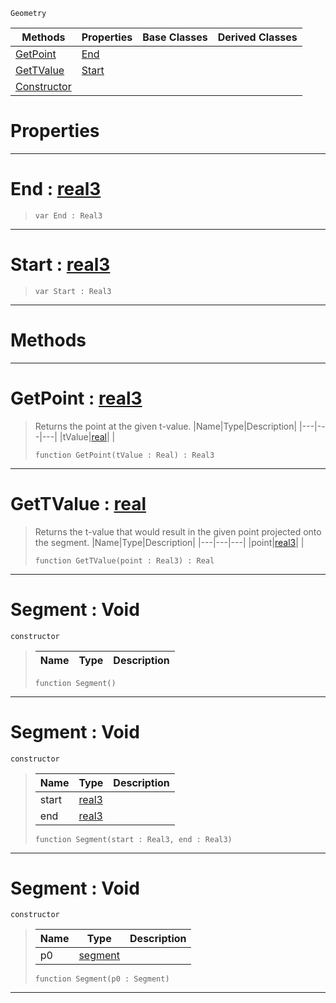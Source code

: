  `Geometry`

|Methods|Properties|Base Classes|Derived Classes|
|---|---|---|---|
|[ GetPoint](https://github.com/PlasmaEngine/PlasmaDocs/tree/master/docs/C%2B%2B/code_reference/class_reference/segment.markdown#getpoint-plasma-engine-doc)|[ End](https://github.com/PlasmaEngine/PlasmaDocs/tree/master/docs/C%2B%2B/code_reference/class_reference/segment.markdown#end-plasma-engine-document)| | |
|[ GetTValue](https://github.com/PlasmaEngine/PlasmaDocs/tree/master/docs/C%2B%2B/code_reference/class_reference/segment.markdown#gettvalue-plasma-engine-do)|[ Start](https://github.com/PlasmaEngine/PlasmaDocs/tree/master/docs/C%2B%2B/code_reference/class_reference/segment.markdown#start-plasma-engine-docume)| | |
|[ Constructor](https://github.com/PlasmaEngine/PlasmaDocs/tree/master/docs/C%2B%2B/code_reference/class_reference/segment.markdown#segment-void)| | | |


 #  Properties


---  
 #  End : [real3](https://github.com/PlasmaEngine/PlasmaDocs/tree/master/docs/C%2B%2B/code_reference/lightning_base_types/real3.markdown)

> 
> ``` lang=cpp, name=Lightning
> var End : Real3


---  
 #  Start : [real3](https://github.com/PlasmaEngine/PlasmaDocs/tree/master/docs/C%2B%2B/code_reference/lightning_base_types/real3.markdown)

> 
> ``` lang=cpp, name=Lightning
> var Start : Real3


---  
 #  Methods


---  
 #  GetPoint : [real3](https://github.com/PlasmaEngine/PlasmaDocs/tree/master/docs/C%2B%2B/code_reference/lightning_base_types/real3.markdown)

> Returns the point at the given t-value.
> |Name|Type|Description|
> |---|---|---|
> |tValue|[real](https://github.com/PlasmaEngine/PlasmaDocs/tree/master/docs/C%2B%2B/code_reference/lightning_base_types/real.markdown)| |
> ``` lang=cpp, name=Lightning
> function GetPoint(tValue : Real) : Real3
> ``` 


---  
 #  GetTValue : [real](https://github.com/PlasmaEngine/PlasmaDocs/tree/master/docs/C%2B%2B/code_reference/lightning_base_types/real.markdown)

> Returns the t-value that would result in the given point projected onto the segment.
> |Name|Type|Description|
> |---|---|---|
> |point|[real3](https://github.com/PlasmaEngine/PlasmaDocs/tree/master/docs/C%2B%2B/code_reference/lightning_base_types/real3.markdown)| |
> ``` lang=cpp, name=Lightning
> function GetTValue(point : Real3) : Real
> ``` 


---  
 #  Segment : Void

 `constructor`

> 
> |Name|Type|Description|
> |---|---|---|
> ``` lang=cpp, name=Lightning
> function Segment()
> ``` 


---  
 #  Segment : Void

 `constructor`

> 
> |Name|Type|Description|
> |---|---|---|
> |start|[real3](https://github.com/PlasmaEngine/PlasmaDocs/tree/master/docs/C%2B%2B/code_reference/lightning_base_types/real3.markdown)| |
> |end|[real3](https://github.com/PlasmaEngine/PlasmaDocs/tree/master/docs/C%2B%2B/code_reference/lightning_base_types/real3.markdown)| |
> ``` lang=cpp, name=Lightning
> function Segment(start : Real3, end : Real3)
> ``` 


---  
 #  Segment : Void

 `constructor`

> 
> |Name|Type|Description|
> |---|---|---|
> |p0|[segment](https://github.com/PlasmaEngine/PlasmaDocs/tree/master/docs/C%2B%2B/code_reference/class_reference/segment.markdown)| |
> ``` lang=cpp, name=Lightning
> function Segment(p0 : Segment)
> ``` 


---  
 

 